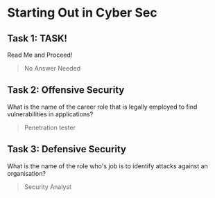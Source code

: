 # Starting Out in Cyber Sec
## Task 1: TASK!

Read Me and Proceed!
> No Answer Needed

## Task 2: Offensive Security

What is the name of the career role that is legally employed to find vulnerabilities in applications?
> Penetration tester

## Task 3: Defensive Security

What is the name of the role who's job is to identify attacks against an organisation?
> Security Analyst
